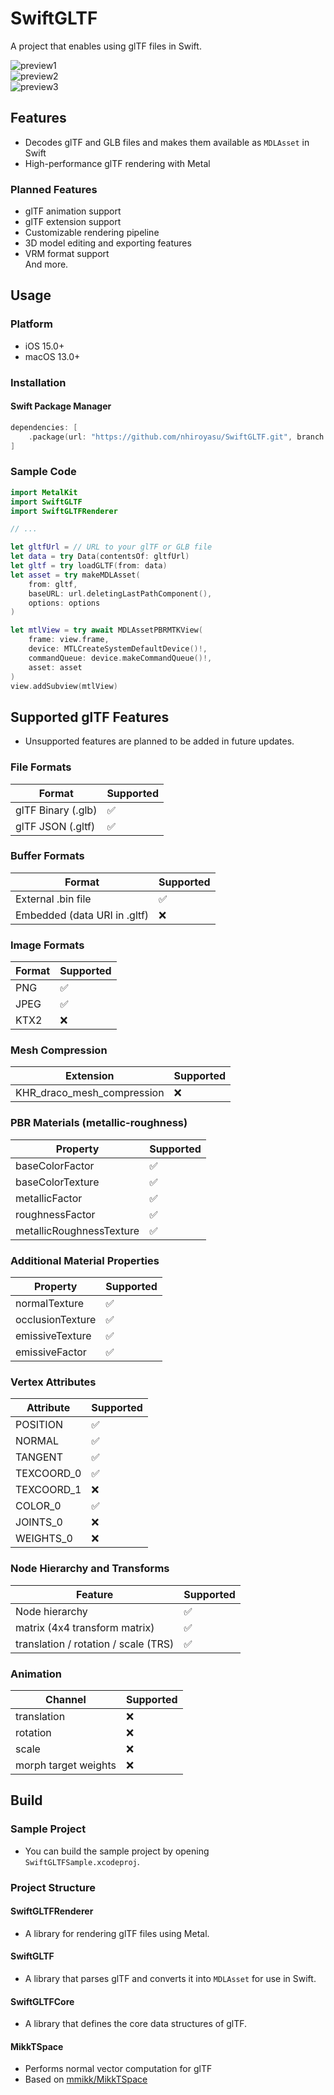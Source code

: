 # SwiftGLTF

A project that enables using glTF files in Swift.

![preview1](./Screenshots/preview1.png)  
![preview2](./Screenshots/preview2.png)  
![preview3](./Screenshots/preview3.png)  

## Features
- Decodes glTF and GLB files and makes them available as `MDLAsset` in Swift
- High-performance glTF rendering with Metal

### Planned Features
- glTF animation support  
- glTF extension support  
- Customizable rendering pipeline  
- 3D model editing and exporting features  
- VRM format support  
And more.

## Usage
### Platform
- iOS 15.0+
- macOS 13.0+

### Installation
#### Swift Package Manager
```swift
dependencies: [
    .package(url: "https://github.com/nhiroyasu/SwiftGLTF.git", branch: "main")
]
```

### Sample Code
```swift
import MetalKit
import SwiftGLTF
import SwiftGLTFRenderer

// ...

let gltfUrl = // URL to your glTF or GLB file
let data = try Data(contentsOf: gltfUrl)
let gltf = try loadGLTF(from: data)
let asset = try makeMDLAsset(
    from: gltf,
    baseURL: url.deletingLastPathComponent(),
    options: options
)

let mtlView = try await MDLAssetPBRMTKView(
    frame: view.frame,
    device: MTLCreateSystemDefaultDevice()!,
    commandQueue: device.makeCommandQueue()!,
    asset: asset
)
view.addSubview(mtlView)
```

## Supported glTF Features
- Unsupported features are planned to be added in future updates.

### File Formats
| Format              | Supported |
|---------------------|-----------|
| glTF Binary (.glb)  | ✅         |
| glTF JSON (.gltf)   | ✅         |

### Buffer Formats
| Format                              | Supported |
|-------------------------------------|-----------|
| External .bin file                  | ✅         |
| Embedded (data URI in .gltf)        | ❌         |

### Image Formats
| Format     | Supported |
|------------|-----------|
| PNG        | ✅         |
| JPEG       | ✅         |
| KTX2       | ❌         |

### Mesh Compression
| Extension                        | Supported |
|----------------------------------|-----------|
| KHR_draco_mesh_compression       | ❌         |

### PBR Materials (metallic-roughness)
| Property                    | Supported |
|-----------------------------|-----------|
| baseColorFactor             | ✅         |
| baseColorTexture            | ✅         |
| metallicFactor              | ✅         |
| roughnessFactor             | ✅         |
| metallicRoughnessTexture    | ✅         |

### Additional Material Properties
| Property             | Supported |
|----------------------|-----------|
| normalTexture        | ✅         |
| occlusionTexture     | ✅         |
| emissiveTexture      | ✅         |
| emissiveFactor       | ✅         |

### Vertex Attributes
| Attribute     | Supported |
|---------------|-----------|
| POSITION      | ✅         |
| NORMAL        | ✅         |
| TANGENT       | ✅         |
| TEXCOORD_0    | ✅         |
| TEXCOORD_1    | ❌         |
| COLOR_0       | ✅         |
| JOINTS_0      | ❌         |
| WEIGHTS_0     | ❌         |

### Node Hierarchy and Transforms
| Feature                                 | Supported |
|-----------------------------------------|-----------|
| Node hierarchy                          | ✅         |
| matrix (4x4 transform matrix)           | ✅         |
| translation / rotation / scale (TRS)    | ✅         |

### Animation
| Channel                  | Supported |
|--------------------------|-----------|
| translation              | ❌         |
| rotation                 | ❌         |
| scale                    | ❌         |
| morph target weights     | ❌         |

## Build
### Sample Project
- You can build the sample project by opening `SwiftGLTFSample.xcodeproj`.

### Project Structure
#### SwiftGLTFRenderer
- A library for rendering glTF files using Metal.

#### SwiftGLTF
- A library that parses glTF and converts it into `MDLAsset` for use in Swift.

#### SwiftGLTFCore
- A library that defines the core data structures of glTF.

#### MikkTSpace
- Performs normal vector computation for glTF  
- Based on [mmikk/MikkTSpace](https://github.com/mmikk/MikkTSpace)
